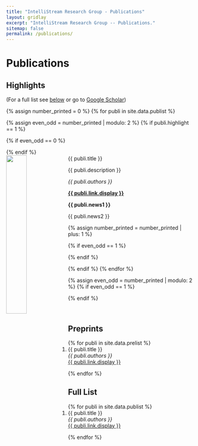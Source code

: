 ```yaml
---
title: "IntelliStream Research Group - Publications"
layout: gridlay
excerpt: "IntelliStream Research Group -- Publications."
sitemap: false
permalink: /publications/
---
```



# Publications

## Highlights

(For a full list see [below](#full-list) or go to [Google Scholar](https://scholar.google.com/citations?user=Xwn7lCEAAAAJ))

{% assign number_printed = 0 %}
{% for publi in site.data.publist %}

{% assign even_odd = number_printed | modulo: 2 %}
{% if publi.highlight == 1 %}

{% if even_odd == 0 %}
<div class="row">
{% endif %}

<div class="col-sm-6 clearfix">
 <div class="well">
  <pubtit>{{ publi.title }}</pubtit>
  <img src="{{ site.url }}{{ site.baseurl }}/images/pubpic/{{ publi.image }}" class="img-responsive" width="33%" style="float: left" />
  <p>{{ publi.description }}</p>
  <p><em>{{ publi.authors }}</em></p>
  <p><strong><a href="{{ publi.link.url }}">{{ publi.link.display }}</a></strong></p>
  <p class="text-danger"><strong> {{ publi.news1 }}</strong></p>
  <p> {{ publi.news2 }}</p>
 </div>
</div>

{% assign number_printed = number_printed | plus: 1 %}

{% if even_odd == 1 %}
</div>
{% endif %}

{% endif %}
{% endfor %}

{% assign even_odd = number_printed | modulo: 2 %}
{% if even_odd == 1 %}
</div>
{% endif %}

<p> &nbsp; </p>

## Preprints
<ol>
{% for publi in site.data.prelist %}

  <li>{{ publi.title }}</li>
  <em>{{ publi.authors }} </em><br /><a href="{{ publi.link.url }}">{{ publi.link.display }}</a>

{% endfor %}
</ol>

## Full List
<ol>
{% for publi in site.data.publist %}

<li>{{ publi.title }}</li> 
  <em>{{ publi.authors }} </em><br /><a href="{{ publi.link.url }}">{{ publi.link.display }}</a>

{% endfor %}
</ol>

